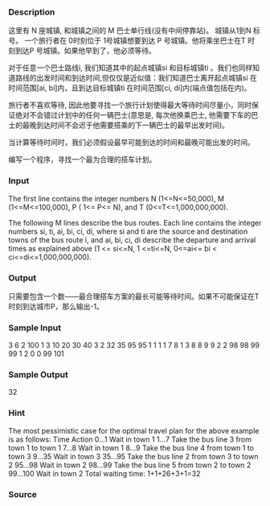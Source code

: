 
### Description
这里有 N 座城镇, 和城镇之间的 M 巴士单行线(没有中间停靠站)。 城镇从1到N 标号。 一个旅行者在 0时刻位于 1号城镇想要到达 P 号城镇。他将乘坐巴士在T 时刻到达P 号城镇。如果他早到了，他必须等待。

对于任意一个巴士路线i, 我们知道其中的起点城镇si 和目标城镇ti 。我们也同样知道路线的出发时间和到达时间,但仅仅是近似值：我们知道巴士离开起点城镇si 在时间范围[ai, bi]内，且到达目标城镇ti 在时间范围[ci, di]内(端点值包括在内)。

旅行者不喜欢等待, 因此他要寻找一个旅行计划使得最大等待时间尽量小，同时保证绝对不会错过计划中的任何一辆巴士(意思是, 每次他换乘巴士, 他需要下车的巴士的最晚到达时间不会迟于他需要搭乘的下一辆巴士的最早出发时间)。

当计算等待时间时，我们必须假设最早可能到达的时间和最晚可能出发的时间。

编写一个程序，寻找一个最为合理的搭车计划。


### Input
The first line contains the integer numbers N (1<=N<=50,000), M (1<=M<=100,000), P ( 1<= P<= N), and T (0<=T<=1,000,000,000).

The following M lines describe the bus routes. Each line contains the integer numbers si, ti, ai, bi, ci, di, where si and ti are the source and destination towns of the bus route i, and ai, bi, ci, di describe the departure and arrival times as explained above (1 <= si<=N, 1 <=ti<=N, 0<=ai<= bi < ci<=di<=1,000,000,000).


### Output
只需要包含一个数——最合理搭车方案的最长可能等待时间。如果不可能保证在T 时刻到达城市P，那么输出-1。

### Sample Input
3 6 2 100
1 3 10 20 30 40
3 2 32 35 95 95
1 1 1 1 7 8
1 3 8 8 9 9
2 2 98 98 99 99
1 2 0 0 99 101

### Sample Output
32
### Hint
The most pessimistic case for the optimal travel plan for the above example is as follows:
Time	Action
0…1	Wait in town 1
1…7	Take the bus line 3 from town 1 to town 1
7…8	Wait in town 1
8…9	Take the bus line 4 from town 1 to town 3
9…35	Wait in town 3
35…95	Take the bus line 2 from town 3 to town 2
95…98	Wait in town 2
98…99	Take the bus line 5 from town 2 to town 2
99…100	Wait in town 2
Total waiting time: 1+1+26+3+1=32

### Source
